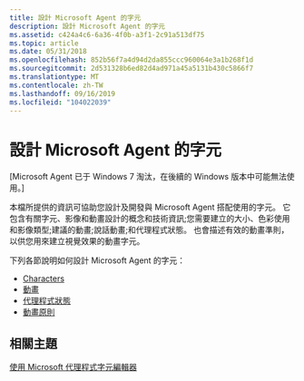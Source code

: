 ```yaml
---
title: 設計 Microsoft Agent 的字元
description: 設計 Microsoft Agent 的字元
ms.assetid: c424a4c6-6a36-4f0b-a3f1-2c91a513df75
ms.topic: article
ms.date: 05/31/2018
ms.openlocfilehash: 852b56f7a4d94d2da855ccc960064e3a1b268f1d
ms.sourcegitcommit: 2d531328b6ed82d4ad971a45a5131b430c5866f7
ms.translationtype: MT
ms.contentlocale: zh-TW
ms.lasthandoff: 09/16/2019
ms.locfileid: "104022039"
---
```

# <a name="designing-characters-for-microsoft-agent"></a>設計 Microsoft Agent 的字元

\[Microsoft Agent 已于 Windows 7 淘汰，在後續的 Windows 版本中可能無法使用。\]

本檔所提供的資訊可協助您設計及開發與 Microsoft Agent 搭配使用的字元。 它包含有關字元、影像和動畫設計的概念和技術資訊;您需要建立的大小、色彩使用和影像類型;建議的動畫;說話動畫;和代理程式狀態。 也會描述有效的動畫準則，以供您用來建立視覺效果的動畫字元。

下列各節說明如何設計 Microsoft Agent 的字元：

-   [Characters](characters.md)
-   [動畫](animations.md)
-   [代理程式狀態](agent-states.md)
-   [動畫原則](animation-principles.md)

## <a name="related-topics"></a>相關主題

<dl> <dt>

[使用 Microsoft 代理程式字元編輯器](using-the-microsoft-agent-character-editor.md)
</dt> </dl>

 

 




